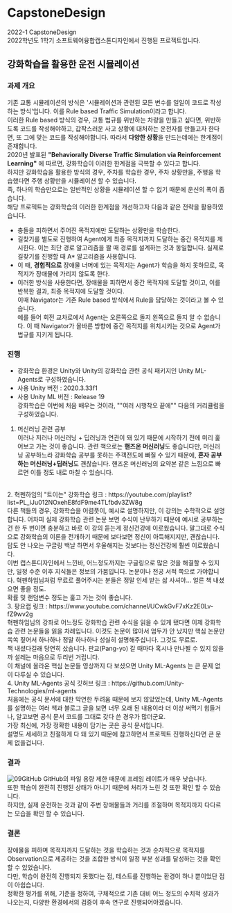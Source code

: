 # CapstoneDesign
2022-1 CapstoneDesign  
2022학년도 1학기 소프트웨어융합캡스톤디자인에서 진행된 프로젝트입니다.
## 강화학습을 활용한 운전 시뮬레이션
### 과제 개요
기존 교통 시뮬레이션의 방식은 '시뮬레이션과 관련된 모든 변수를 일일이 코드로 작성하는 방식'입니다. 이를 Rule based Traffic Simulation이라고 합니다.<br>
이러한 Rule based 방식의 경우, 교통 법규를 위반하는 차량을 만들고 싶다면, 위반하도록 코드를 작성해야하고, 갑작스러운 사고 상황에 대처하는 운전자를 만들고자 한다면, 또 그에 맞는 코드를 작성해야합니다. 따라서 **다양한 상황**을 만드는데에는 한계점이 존재합니다.<br>
2020년 발표된 **"Behaviorally Diverse Traffic Simulation via Reinforcement Learning"** 에 따르면, 강화학습이 이러한 한계점을 극복할 수 있다고 합니다.<br>
하지만 강화학습을 활용한 방식의 경우, 주차를 학습한 경우, 주차 상황만을, 주행을 학습했다면 주행 상황만을 시뮬레이션 할 수 있습니다.  
즉, 하나의 학습만으로는 일반적인 상황을 시뮬레이션 할 수 없기 때문에 운신의 폭이 좁습니다.<br>
해당 프로젝트는 강화학습의 이러한 한계점을 개선하고자 다음과 같은 전략을 활용하였습니다.
- 충돌을 피하면서 주어진 목적지에만 도달하는 상황만을 학습한다.
-  길찾기를 별도로 진행하여 Agent에게 최종 목적지까지 도달하는 중간 목적지를 제시한다. 이는 최단 경로 알고리즘을 짤 때 경로를 설계하는 것과 동일합니다. 실제로 길찾기를 진행할 때 A* 알고리즘을 사용합니다.
- 이 때, **경험적으로** 장애물 너머에 있는 목적지는 Agent가 학습을 하지 못하므로, 목적지가 장애물에 가리지 않도록 한다.
- 이러한 방식을 사용한다면, 장애물을 피하면서 중간 목적지에 도달할 것이고, 이를 반복한 결과, 최종 목적지에 도달할 것이다.<br>
이때 Navigator는 기존 Rule based 방식에서 Rule을 담당하는 것이라고 볼 수 있습니다.  
예를 들어 회전 교차로에서 Agent는 오른쪽으로 돌지 왼쪽으로 돌지 알 수 없습니다. 이 때 Navigator가 올바른 방향에 중간 목적지를 위치시키는 것으로 Agent가 법규를 지키게 됩니다.<br>
### 진행
- 강화학습 환경은 Unity와 Unity의 강화학습 관련 공식 패키지인 Unity ML-Agents로 구성하였습니다.
- 사용 Unity 버전 : 2020.3.33f1
- 사용 Unity ML 버전 : Release 19<br>
강화학습은 이번에 처음 배우는 것이라, ""여러 시행착오 끝에"" 다음의 커리큘럼을 구성하였습니다.
1. 머신러닝 관련 공부<br> 이러나 저러나 머신러닝 + 딥러닝과 연관이 돼 있기 때문에 시작하기 전에 미리 훑어보고 가는 것이 좋습니다.
관련 책으로는 **핸즈온 머신러닝**도 좋습니다만, 머신러닝 공부하느라 강화학습 공부를 못하는 주객전도에 빠질 수 있기 때문에, **혼자 공부하는 머신러닝+딥러닝**도 괜찮습니다. 핸즈온 머신러닝의 요약본 같은 느낌으로 빠르면 이틀 정도 내로 마칠 수 있습니다.  
<br>
2. 혁펜하임의 "트이는" 강화학습   
링크 : https://youtube.com/playlist?list=PL_iJu012NOxehE8fdF9me4TLfbdv3ZW8g <br>
다른 책들의 경우, 강화학습을 어렴풋이, 예시로 설명하지만, 이 강의는 수학적으로 설명합니다. 어차피 실제 강화학습 관련 논문 보면 수식이 난무하기 때문에 예시로 공부하는건 한 두 번이면 충분하고 바로 이 강의 듣는게 정신건강에 이로웠습니다.  
말그대로 수식으로 강화학습의 이론을 전개하기 때문에 보다보면 정신이 아득해지지만, 괜찮습니다. 답도 안 나오는 구글링 백날 하면서 우울해지는 것보다는 정신건강에 훨씬 이로웠습니다.<br>
이번 캡스톤디자인에서 느낀바, 어느정도까지는 구글링으로 많은 것을 해결할 수 있지만, 일정 수준 이후 지식들은 정보의 가뭄입니다. 논문이나 전공 서적 쪽으로 가야합니다. 혁펜하임님처럼 무료로 풀어주시는 분들은 정말 인세 받는 삶 사셔야... 얼른 책 내셨으면 좋을 정도.<br>
확률 및 랜덤변수 정도는 훑고 가는 것이 좋습니다.
<br>
3. 팡요랩   
링크 : https://www.youtube.com/channel/UCwkGvF7xKz2E0Lv-fZ9wv2g<br>
혁펜하임님의 강좌로 어느정도 강화학습 관련 수식을 읽을 수 있게 됐다면 이제 강화학습 관련 논문들을 읽을 차례입니다. 이것도 논문이 많아서 엄두가 안 났지만 핵심 논문만 쏙쏙 짚어서 하나하나 정말 하나하나 성실히 설명해주십니다. 그것도 무료로.<br>
책 내셨다길래 당연히 샀습니다.   
판교(Pang-yo) 갈 때마다 혹시나 만나뵐 수 있지 않을까 설레는 마음으로 두리번 거립니다.<br>
이 채널에 올라온 핵심 논문들 영상까지 다 보셨으면 Unity ML-Agents 는 큰 문제 없이 다루실 수 있습니다.
<br>
4. Unity ML-Agents 공식 깃허브   
링크 : https://github.com/Unity-Technologies/ml-agents
<br> 처음에는 공식 문서에 대한 막연한 두려움 때문에 보지 않았었는데, Unity ML-Agents를 설명하는 여러 책과 블로그 글을 보면 너무 오래 된 내용이라 더 이상 써먹기 힘들거나, 알고보면 공식 문서 코드를 그대로 갖다 쓴 경우가 많더군요.<br> 가장 최신에, 가장 정확한 내용이 담기는 곳은 공식 문서입니다.<br> 설명도 세세하고 친절하게 다 돼 있기 때문에 참고하면서 프로젝트 진행하신다면 큰 문제 없을겁니다.

### 결과
![09GitHub](https://user-images.githubusercontent.com/38786000/175095768-46b49815-e7c9-4631-ad98-59bc06d83cda.gif)
GitHub의 파일 용량 제한 때문에 프레임 레이트가 매우 낮습니다.   
또한 학습이 완전히 진행된 상태가 아니기 때문에 처리가 느린 것 또한 확인 할 수 있습니다.   
하지만, 실제 운전하는 것과 같이 주변 장애물들과 거리를 조절하며 목적지까지 다다르는 모습을 확인 할 수 있습니다.

### 결론
장애물을 피하며 목적지까지 도달하는 것을 학습하는 것과 순차적으로 목적지를 Observation으로 제공하는 것을 조합한 방식이 일정 부분 성과를 달성하는 것을 확인할 수 있었습니다.   
다만, 학습이 완전히 진행되지 못했다는 점, 테스트를 진행하는 환경이 하나 뿐이었단 점이 아쉽습니다.   
정확한 평가를 위해, 기준을 정하여, 구체적으로 기존 대비 어느 정도의 수치적 성과가 나오는지, 다양한 환경에서의 검증이 후속 연구로 진행되어야겠습니다. 

